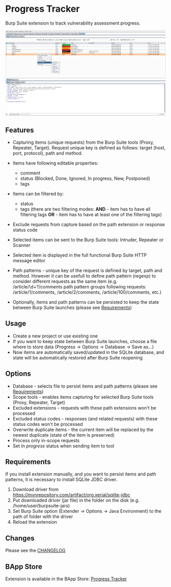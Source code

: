 Progress Tracker
================
Burp Suite extension to track vulnerability assessment progress.

![Screenshot](screenshot.png)

Features
--------
* Capturing items (unique requests) from the Burp Suite tools (Proxy, Repeater, Target). Request unique key is defined as follows: target (host, port, protocol), path and method.
* Items have following editable properties:
  - comment
  - status (Blocked, Done, Ignored, In progress, New, Postponed)
  - tags

* Items can be filtered by:
  - status
  - tags (there are two filtering modes: **AND** - item has to have all filtering tags **OR** - item has to have at least one of the filtering tags)
  
* Exclude requests from capture based on the path extension or response status code
* Selected items can be sent to the Burp Suite tools: Intruder, Repeater or Scanner
* Selected item is displayed in the full functional Burp Suite HTTP message editor
  
* Path patterns - unique key of the request is defined by target, path and method. However it can be usefull to define path pattern (regexp) to consider different requests as the same item (e.g. /article/\d+?/comments path pattern groups following requests: /article/1/comments, /article/2/comments, /article/100/comments, etc.)

* Optionally, items and path patterns can be persisted to keep the state between Burp Suite launches (please see [Requirements](#Requirements))

Usage
-----
* Create a new project or use existing one
* If you want to keep state between Burp Suite launches, choose a file where to store data (Progress -> Options -> Database -> Save as...)
* Now items are automatically saved/updated in the SQLite database, and state will be automatically restored after Burp Suite reopening

Options
-------
* Database - selects file to persist items and path patterns (please see [Requirements](#Requirements))
* Scope tools - enables items capturing for selected Burp Suite tools (Proxy, Repeater, Target)
* Excluded extensions - requests with these path extensions won't be processed
* Excluded status codes - responses (and related requests) with these status codes won't be processed
* Overwrite duplicate items - the current item will be replaced by the newest duplicate (state of the item is preserved)
* Process only in-scope requests
* Set *In progress* status when sending item to tool

Requirements
------------
If you install extension manually, and you want to persist items and path patterns, it is necessary to install SQLite JDBC driver.

1) Download driver from https://mvnrepository.com/artifact/org.xerial/sqlite-jdbc
2) Put downloaded driver (jar file) in the folder on the disk (e.g. /home/user/burpsuite-jars)
3) Set Burp Suite option (Extender -> Options -> Java Environment) to the path of folder with the driver
4) Reload the extension

Changes
-------
Please see the [CHANGELOG](CHANGELOG)

BApp Store
----------
Extension is available in the BApp Store: [Progress Tracker](https://portswigger.net/bappstore/17544cadcec64dcf8ed68df8518592e4)
